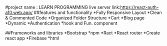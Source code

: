 #project name : LEARN PROGRAMMING
live server link:https://react-auth-a10.web.app/
##features and functionality
*Fully Responsive Layout
*Clean & Commented Code
*Organized Folder Structure
*Cart
*Blog page
*Dynamic
*Authentication 
*hook and Fun. component




##Frameworks and libraries
*Bootstrap
*npm
*Ract
*React router
*Create react app
*Firebase
*html

